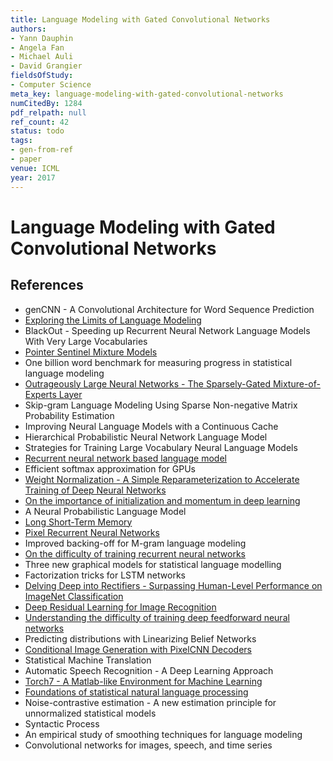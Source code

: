 ```yaml
---
title: Language Modeling with Gated Convolutional Networks
authors:
- Yann Dauphin
- Angela Fan
- Michael Auli
- David Grangier
fieldsOfStudy:
- Computer Science
meta_key: language-modeling-with-gated-convolutional-networks
numCitedBy: 1284
pdf_relpath: null
ref_count: 42
status: todo
tags:
- gen-from-ref
- paper
venue: ICML
year: 2017
---
```


# Language Modeling with Gated Convolutional Networks

## References

- genCNN - A Convolutional Architecture for Word Sequence Prediction
- [Exploring the Limits of Language Modeling](./exploring-the-limits-of-language-modeling.md)
- BlackOut - Speeding up Recurrent Neural Network Language Models With Very Large Vocabularies
- [Pointer Sentinel Mixture Models](./pointer-sentinel-mixture-models.md)
- One billion word benchmark for measuring progress in statistical language modeling
- [Outrageously Large Neural Networks - The Sparsely-Gated Mixture-of-Experts Layer](./outrageously-large-neural-networks-the-sparsely-gated-mixture-of-experts-layer.md)
- Skip-gram Language Modeling Using Sparse Non-negative Matrix Probability Estimation
- Improving Neural Language Models with a Continuous Cache
- Hierarchical Probabilistic Neural Network Language Model
- Strategies for Training Large Vocabulary Neural Language Models
- [Recurrent neural network based language model](./recurrent-neural-network-based-language-model.md)
- Efficient softmax approximation for GPUs
- [Weight Normalization - A Simple Reparameterization to Accelerate Training of Deep Neural Networks](./weight-normalization-a-simple-reparameterization-to-accelerate-training-of-deep-neural-networks.md)
- [On the importance of initialization and momentum in deep learning](./on-the-importance-of-initialization-and-momentum-in-deep-learning.md)
- A Neural Probabilistic Language Model
- [Long Short-Term Memory](./long-short-term-memory.md)
- [Pixel Recurrent Neural Networks](./pixel-recurrent-neural-networks.md)
- Improved backing-off for M-gram language modeling
- [On the difficulty of training recurrent neural networks](./on-the-difficulty-of-training-recurrent-neural-networks.md)
- Three new graphical models for statistical language modelling
- Factorization tricks for LSTM networks
- [Delving Deep into Rectifiers - Surpassing Human-Level Performance on ImageNet Classification](./delving-deep-into-rectifiers-surpassing-human-level-performance-on-imagenet-classification.md)
- [Deep Residual Learning for Image Recognition](./deep-residual-learning-for-image-recognition.md)
- [Understanding the difficulty of training deep feedforward neural networks](./understanding-the-difficulty-of-training-deep-feedforward-neural-networks.md)
- Predicting distributions with Linearizing Belief Networks
- [Conditional Image Generation with PixelCNN Decoders](./conditional-image-generation-with-pixelcnn-decoders.md)
- Statistical Machine Translation
- Automatic Speech Recognition - A Deep Learning Approach
- [Torch7 - A Matlab-like Environment for Machine Learning](./torch7-a-matlab-like-environment-for-machine-learning.md)
- [Foundations of statistical natural language processing](./foundations-of-statistical-natural-language-processing.md)
- Noise-contrastive estimation - A new estimation principle for unnormalized statistical models
- Syntactic Process
- An empirical study of smoothing techniques for language modeling
- Convolutional networks for images, speech, and time series
